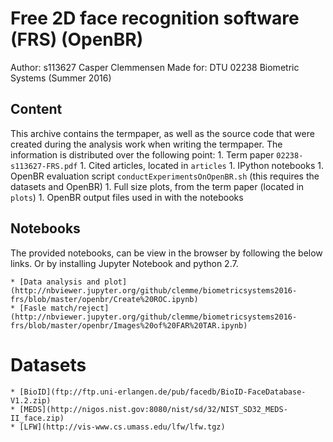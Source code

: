 
# Free 2D face recognition software (FRS) (OpenBR)

Author: s113627 Casper Clemmensen
Made for: DTU 02238 Biometric Systems (Summer 2016)

## Content
This archive contains the termpaper, as well as the source code that were created during the analysis work when writing the termpaper.
The information is distributed over the following point:
	1.	Term paper `02238-s113627-FRS.pdf`
	1.	Cited articles, located in `articles`
	1.	IPython notebooks
	1.	OpenBR evaluation script `conductExperimentsOnOpenBR.sh` (this requires the datasets and OpenBR)
	1.	Full size plots, from the term paper (located in `plots`)
	1.	OpenBR output files used in with the notebooks

## Notebooks
The provided notebooks, can be view in the browser by following the below links. Or by installing Jupyter Notebook and python 2.7.


	* [Data analysis and plot](http://nbviewer.jupyter.org/github/clemme/biometricsystems2016-frs/blob/master/openbr/Create%20ROC.ipynb)
	* [Fasle match/reject](http://nbviewer.jupyter.org/github/clemme/biometricsystems2016-frs/blob/master/openbr/Images%20of%20FAR%20TAR.ipynb)



# Datasets

	* [BioID](ftp://ftp.uni-erlangen.de/pub/facedb/BioID-FaceDatabase-V1.2.zip)
	* [MEDS](http://nigos.nist.gov:8080/nist/sd/32/NIST_SD32_MEDS-II_face.zip)
	* [LFW](http://vis-www.cs.umass.edu/lfw/lfw.tgz)
